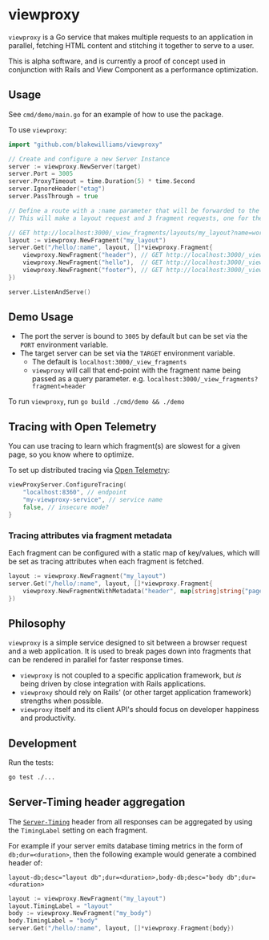 # viewproxy

`viewproxy` is a Go service that makes multiple requests to an application in parallel, fetching HTML content and stitching it together to serve to a user.

This is alpha software, and is currently a proof of concept used in conjunction with Rails and View Component as a performance optimization.

## Usage

See `cmd/demo/main.go` for an example of how to use the package.

To use `viewproxy`:

```go
import "github.com/blakewilliams/viewproxy"

// Create and configure a new Server Instance
server := viewproxy.NewServer(target)
server.Port = 3005
server.ProxyTimeout = time.Duration(5) * time.Second
server.IgnoreHeader("etag")
server.PassThrough = true

// Define a route with a :name parameter that will be forwarded to the target host.
// This will make a layout request and 3 fragment requests, one for the header, hello, and footer.

// GET http://localhost:3000/_view_fragments/layouts/my_layout?name=world
layout := viewproxy.NewFragment("my_layout")
server.Get("/hello/:name", layout, []*viewproxy.Fragment{
	viewproxy.NewFragment("header"), // GET http://localhost:3000/_view_fragments/header?name=world
	viewproxy.NewFragment("hello"),  // GET http://localhost:3000/_view_fragments/hello?name=world
	viewproxy.NewFragment("footer"), // GET http://localhost:3000/_view_fragments/footer?name=world
})

server.ListenAndServe()
```

## Demo Usage

- The port the server is bound to `3005` by default but can be set via the `PORT` environment variable.
- The target server can be set via the `TARGET` environment variable.
  - The default is `localhost:3000/_view_fragments`
  - `viewproxy` will call that end-point with the fragment name being passed as a query parameter. e.g. `localhost:3000/_view_fragments?fragment=header`

To run `viewproxy`, run `go build ./cmd/demo && ./demo`

## Tracing with Open Telemetry

You can use tracing to learn which fragment(s) are slowest for a given page, so you know where to optimize.

To set up distributed tracing via [Open Telemetry](https://opentelemetry.io):

```go
viewProxyServer.ConfigureTracing(
	"localhost:8360", // endpoint
	"my-viewproxy-service", // service name
	false, // insecure mode?
}
```

### Tracing attributes via fragment metadata

Each fragment can be configured with a static map of key/values, which will be set as tracing attributes when each fragment is fetched.

```go
layout := viewproxy.NewFragment("my_layout")
server.Get("/hello/:name", layout, []*viewproxy.Fragment{
	viewproxy.NewFragmentWithMetadata("header", map[string]string{"page": "homepage"}), // spans will have a "page" attribute with value "homepage"
})
```

## Philosophy

`viewproxy` is a simple service designed to sit between a browser request and a web application. It is used to break pages down into fragments that can be rendered in parallel for faster response times.

- `viewproxy` is not coupled to a specific application framework, but _is_ being driven by close integration with Rails applications.
- `viewproxy` should rely on Rails' (or other target application framework) strengths when possible.
- `viewproxy` itself and its client API's should focus on developer happiness and productivity.

## Development

Run the tests:

```sh
go test ./...
```

## Server-Timing header aggregation

The [`Server-Timing`](https://developer.mozilla.org/en-US/docs/Web/HTTP/Headers/Server-Timing)
header from all responses can be aggregated by using the `TimingLabel` setting
on each fragment.

For example if your server emits database timing metrics in the form of
`db;dur=<duration>`, then the following example would generate a combined
header of:

```
layout-db;desc="layout db";dur=<duration>,body-db;desc="body db";dur=<duration>
```


```go
layout := viewproxy.NewFragment("my_layout")
layout.TimingLabel = "layout"
body := viewproxy.NewFragment("my_body")
body.TimingLabel = "body"
server.Get("/hello/:name", layout, []*viewproxy.Fragment{body})
```
